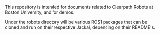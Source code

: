 This repository is intended for documents related to Clearpath Robots at Boston University, and for demos.

Under the robots directory will be various ROS1 packages that can be cloned and run on their respective Jackal, depending on their README's.
